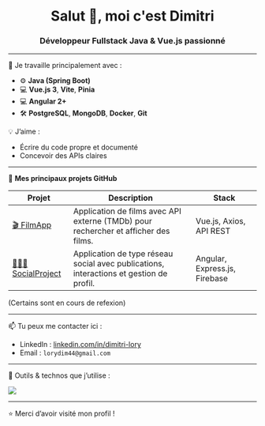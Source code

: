 <h1 align="center">Salut 👋, moi c'est Dimitri</h1>
<h3 align="center">Développeur Fullstack Java & Vue.js passionné</h3>

---

🌱 Je travaille principalement avec :
- ⚙️ **Java (Spring Boot)**
- 💻 **Vue.js 3**, **Vite**, **Pinia**
- 💻 **Angular 2+**
- 🛠️ **PostgreSQL**, **MongoDB**, **Docker**, **Git**

💡 J’aime :
- Écrire du code propre et documenté
- Concevoir des APIs claires

---

📁 **Mes principaux projets GitHub**

| Projet | Description | Stack |
|--------|-------------|-------|
| [🎬 FilmApp](https://github.com/dimitrilory44/FilmApp) | Application de films avec API externe (TMDb) pour rechercher et afficher des films. | Vue.js, Axios, API REST |
| [🧑‍🤝‍🧑 SocialProject](https://github.com/dimitrilory44/SocialProject) | Application de type réseau social avec publications, interactions et gestion de profil. | Angular, Express.js, Firebase |

(Certains sont en cours de refexion)

---

📫 Tu peux me contacter ici :
- LinkedIn : [linkedin.com/in/dimitri-lory](https://www.linkedin.com/in/dimitri-lory/)
- Email : `lorydim44@gmail.com`

---

🧰 Outils & technos que j’utilise :

<p align="left">
  <img src="https://skillicons.dev/icons?i=java,spring,vue,angular,js,ts,postgres,docker,git,github,vscode" />
</p>

---

⭐️ Merci d’avoir visité mon profil !
